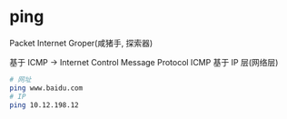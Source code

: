# ping

Packet Internet Groper(咸猪手, 探索器) 

基于 ICMP -> Internet Control Message Protocol 
ICMP 基于 IP 层(网络层)  

```bash
# 网址
ping www.baidu.com
# IP
ping 10.12.198.12
```
